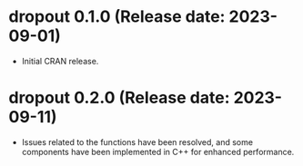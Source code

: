 # dropout 0.1.0 (Release date: 2023-09-01)

- Initial CRAN release.

# dropout 0.2.0 (Release date: 2023-09-11)

- Issues related to the functions have been resolved, and some components have been implemented in C++ for enhanced performance.

